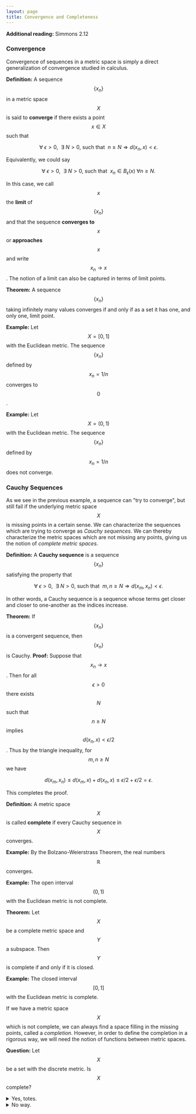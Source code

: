 ```yaml
---
layout: page
title: Convergence and Completeness
---
```


**Additional reading:** Simmons 2.12

### Convergence
Convergence of sequences in a metric space is simply a direct generalization of convergence studied in calculus.

**Definition:** A sequence $$\{x_n\}$$ in a metric space $$X$$ is said to **converge** if there exists a point $$x\in X$$ such that 

$$\forall\ \epsilon > 0,\ \ \exists\ N>0,\ \text{such that}\ \ n\geq N\Rightarrow d(x_n,x) < \epsilon.$$

Equivalently, we could say

$$\forall\ \epsilon > 0,\ \ \exists\ N>0,\ \text{such that}\ \ x_n\in B_\epsilon(x)\ \forall n\geq N.$$

In this case, we call $$x$$ the **limit** of $$\{x_n\}$$ and that the sequence **converges to** $$x$$ or **approaches** $$x$$ and write $$x_n\rightarrow x$$.
The notion of a limit can also be captured in terms of limit points.

**Theorem:** A sequence $$\{x_n\}$$ taking infinitely many values converges if and only if as a set it has one, and only one, limit point.

**Example:** Let $$X = [0,1]$$ with the Euclidean metric.  The sequence $$\{x_n\}$$ defined by $$x_n = 1/n$$ converges to $$0$$.

**Example:** Let $$X = (0,1)$$ with the Euclidean metric.  The sequence $$\{x_n\}$$ defined by $$x_n = 1/n$$ does not converge.

### Cauchy Sequences

As we see in the previous example, a sequence can "try to converge", but still fail if the underlying metric space $$X$$ is missing points in a certain sense.  We can characterize the sequences which are trying to converge as *Cauchy sequences*.  We can thereby characterize the metric spaces which are not missing any points, giving us the notion of *complete metric spaces*.

**Definition:** A **Cauchy sequence** is a sequence $$\{x_n\}$$ satisfying the property that 

$$\forall\ \epsilon > 0,\ \ \exists\ N>0,\ \text{such that}\ \ m,n\geq N\Rightarrow d(x_m,x_n) < \epsilon.$$

In other words, a Cauchy sequence is a sequence whose terms get closer and closer to one-another as the indices increase.

**Theorem:** If $$\{x_n\}$$ is a convergent sequence, then $$\{x_n\}$$ is Cauchy.
**Proof:** Suppose that $$x_n\rightarrow x$$.  Then for all $$\epsilon>0$$ there exists $$N$$ such that $$n\geq N$$ implies $$d(x_n,x) < \epsilon/2$$.  Thus by the triangle inequality, for $$m,n\geq N$$ we have

$$d(x_m,x_n)\leq d(x_m,x) + d(x_n,x)\leq \epsilon/2 + \epsilon/2 = \epsilon.$$

This completes the proof.

**Definition:** A metric space $$X$$ is called **complete** if every Cauchy sequence in $$X$$ converges.

**Example:** By the Bolzano-Weierstrass Theorem, the real numbers $$\mathbb{R}$$ converges.

**Example:** The open interval $$(0,1)$$ with the Euclidean metric is not complete.

**Theorem:** Let $$X$$ be a complete metric space and $$Y$$ a subspace.  Then $$Y$$ is complete if and only if it is closed.

**Example:** The closed interval $$[0,1]$$ with the Euclidean metric is complete.

If we have a metric space $$X$$ which is not complete, we can always find a space filling in the missing points, called a *completion*.  However, in order to define the completion in a rigorous way, we will need the notion of functions between metric spaces.


**Question:** Let $$X$$ be a set with the discrete metric.  Is $$X$$ complete?

<details>
  <summary>Yes, totes.</summary>
  That's right!  In particular, a Cauchy sequence $$\{x_n\}$$ for the discrete metric will necessarily be constant for large $$n$$.
</details>
<details>
  <summary>No way.</summary>
  Careful!  Try to see what Cauchy sequences look like for the discrete metric.
</details>






